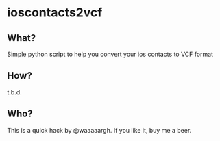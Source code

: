 # ioscontacts2vcf #

## What? ##

Simple python script to help you convert your ios contacts to VCF format

## How? ##

t.b.d.

## Who? ##

This is a quick hack by @waaaaargh. If you like it, buy me a beer.
